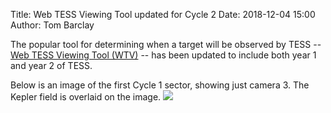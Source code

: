 Title: Web TESS Viewing Tool updated for Cycle 2 
Date: 2018-12-04 15:00
Author: Tom Barclay

The popular tool for determining when a target will be observed by TESS -- [Web TESS Viewing Tool (WTV)](https://heasarc.gsfc.nasa.gov/cgi-bin/tess/webtess/wtv.py) -- has been updated to include both year 1 and year 2 of TESS.

Below is an image of the first Cycle 1 sector, showing just camera 3. The Kepler field is overlaid on the image.
<img class="img-responsive" style="max-width:50%;" src="images/s14c3kepler.png">